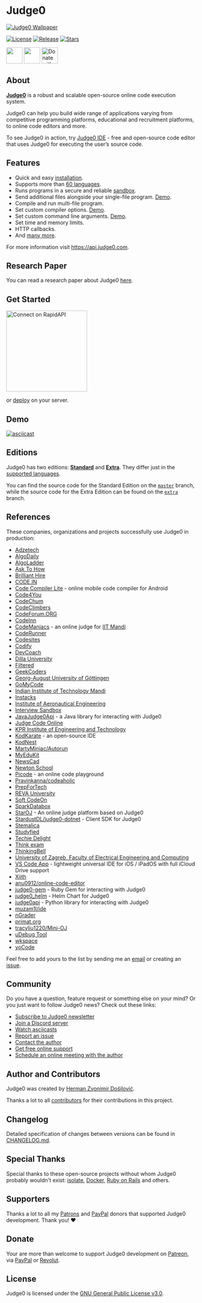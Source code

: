 # Judge0
[![Judge0 Wallpaper](https://github.com/judge0/judge0/blob/master/.github/wallpaper.png?raw=true)](https://api.judge0.com)

[![License](https://img.shields.io/github/license/judge0/judge0?color=2185d0&style=flat-square)](https://github.com/judge0/judge0/blob/master/LICENSE)
[![Release](https://img.shields.io/github/v/release/judge0/judge0?color=2185d0&style=flat-square)](https://github.com/judge0/judge0/releases)
[![Stars](https://img.shields.io/github/stars/judge0/judge0?color=2185d0&style=flat-square)](https://github.com/judge0/judge0/stargazers)

<a href="https://www.producthunt.com/posts/judge0-ide" target="_blank"><img src="https://api.producthunt.com/widgets/embed-image/v1/featured.svg?post_id=179885&theme=light" alt="" height="43px" /></a>
<a href="https://patreon.com/hermanzdosilovic" target="_blank"><img src="https://c5.patreon.com/external/logo/become_a_patron_button@2x.png" alt="" height="43px" /></a>
<a href="https://paypal.me/hermanzdosilovic" target="_blank"><img src="https://www.paypalobjects.com/en_US/i/btn/btn_donateCC_LG.gif" alt="Donate with PayPal" height="43px" /></a>

## About
[**Judge0**](https://api.judge0.com) is a robust and scalable open-source online code execution system.

Judge0 can help you build wide range of applications varying from competitive programming platforms, educational and recruitment platforms, to online code editors and more.

To see Judge0 in action, try [Judge0 IDE](https://ide.judge0.com) - free and open-source code editor that uses Judge0 for executing the user’s source code.

## Features
- Quick and easy [installation](https://github.com/judge0/judge0#get-started).
- Supports more than [60 languages](https://github.com/judge0/compilers#supported-languages).
- Runs programs in a secure and reliable [sandbox](https://github.com/ioi/isolate).
- Send additional files alongside your single-file program. [Demo](https://asciinema.org/a/318548).
- Compile and run multi-file program.
- Set custom compiler options. [Demo](https://ide.judge0.com/?PfcV).
- Set custom command line arguments. [Demo](https://ide.judge0.com/?E68R).
- Set time and memory limits.
- HTTP callbacks.
- And [many more](https://api.judge0.com/#submissions-submission).

For more information visit https://api.judge0.com.

## Research Paper
You can read a research paper about Judge0 [here](https://minio.judge0.com/public/paper.jpg).

## Get Started
<a href="https://rapidapi.com/hermanzdosilovic/api/judge0" target="_blank"><img src="https://storage.googleapis.com/code-snippets/connect-on-rapidapi-light.png" width="215px" alt="Connect on RapidAPI"></a>
<span style="margin-left: 20px"></span>

or [deploy](https://github.com/judge0/judge0/blob/master/CHANGELOG.md#deployment-procedure) on your server.

## Demo
[![asciicast](https://asciinema.org/a/318465.svg)](https://asciinema.org/a/318465)

## Editions
Judge0 has two editions: [**Standard**](https://rapidapi.com/hermanzdosilovic/api/judge0) and [**Extra**](https://rapidapi.com/hermanzdosilovic/api/judge0-extra). They differ just in the [supported languages](https://github.com/judge0/compilers#supported-languages).

You can find the source code for the Standard Edition on the [`master`](https://github.com/judge0/judge0/tree/master) branch, while the source code for the Extra Edition can be found on the [`extra`](https://github.com/judge0/judge0/tree/extra) branch.

## References
These companies, organizations and projects successfully use Judge0 in production:
- [Adzetech](https://adzetech.com)
- [AlgoDaily](https://algodaily.com)
- [AlgoLadder](http://algoladder.com)
- [Ask To How](https://www.asktohow.com)
- [Brilliant Hire](https://www.brillianthire.io)
- [CODE.IN](https://code.in)
- [Code Compiler Lite](https://play.google.com/store/apps/details?id=com.codefox.code_compiler_lite) - online mobile code compiler for Android
- [Code4You](https://code4you.org)
- [CodeChum](https://www.codechum.com)
- [CodeClimbers](https://github.com/appsicle/CodeClimbers)
- [CodeForum.ORG](https://codeforum.org)
- [CodeInn](https://codeinn.org)
- [CodeManiacs](https://github.com/KamandPrompt/CodeManiacs) - an online judge for [IIT Mandi](http://www.iitmandi.ac.in)
- [CodeRunner](https://github.com/codeclassroom/CodeRunner)
- [Codesites](http://codesites.in)
- [Codify](https://codify.herokuapp.com)
- [DevCoach](https://www.dev-coach.com)
- [Dilla University](http://www.duvlab.website)
- [Filtered](https://www.filtered.ai)
- [GeekCoders](http://www.geekcoders.co.in)
- [Georg-August University of Göttingen](https://www.uni-goettingen.de)
- [GoMyCode](https://gomycode.co)
- [Indian Institute of Technology Mandi](http://www.iitmandi.ac.in)
- [Instacks](https://instacks.in)
- [Institute of Aeronautical Engineering](https://www.iare.ac.in)
- [Interview Sandbox](https://interviewsandbox.com)
- [JavaJudge0Api](https://github.com/bloodnighttw/JavaJudge0Api) - a Java library for interacting with Judge0
- [Judge Code Online](http://en.chamcode.net)
- [KPR Institute of Engineering and Technology](https://www.kpriet.ac.in)
- [KodKarate](http://www.kodkarate.in) - an open-source IDE
- [KodNest](https://www.kodnest.com)
- [MartyMiniac/Autorun](https://github.com/MartyMiniac/Autorun)
- [MyEduKit](https://myedukit.com/coders/online-compiler)
- [NewsCad](http://newscad.com)
- [Newton School](https://www.newtonschool.co)
- [Picode](https://picode.now.sh) - an online code playground
- [Pravinkanna/codeaholic](https://github.com/Pravinkanna/codeaholic)
- [PrepForTech](https://prepfortech.in)
- [REVA University](https://reva.edu.in)
- [Soft CodeOn](https://softcodeon.com)
- [SparkDatabox](https://sparkdatabox.com)
- [StarOJ](https://github.com/StardustDL/StarOJ) - An online judge platform based on Judge0
- [StardustDL/judge0-dotnet](https://github.com/StardustDL/judge0-dotnet) - Client SDK for Judge0
- [Stemalica](https://stemalica.com)
- [Studyfied](https://studyfied.com)
- [Techie Delight](https://techiedelight.com)
- [Think exam](https://www.thinkexam.com)
- [ThinkingBell](https://www.thinkingbell.com)
- [University of Zagreb, Faculty of Electrical Engineering and Computing](https://www.fer.unizg.hr/en)
- [VS Code App](https://apps.apple.com/US/app/id1512938504) - lightweight universal IDE for iOS / iPadOS with full iCloud Drive support
- [Xiith](https://xiith.com)
- [anu0912/online-code-editor](https://github.com/anu0912/online-code-editor)
- [judge0-gem](https://github.com/TopRoupi/judge0-gem) - Ruby Gem for interacting with Judge0
- [judge0_helm](https://github.com/saikatharryc/judge0_helm) - Helm Chart for Judge0
- [judge0api](https://github.com/vCra/judge0api) - Python library for interacting with Judge0
- [muzam1l/ide](https://github.com/muzam1l/ide)
- [nGrader](https://ngrader.herokuapp.com)
- [primat.org](http://primat.org)
- [tracyliu1220/Mini-OJ](https://github.com/tracyliu1220/Mini-OJ)
- [uDebug Tool](https://www.udebugtool.com)
- [wkspace](http://wkspace.herokuapp.com)
- [yoCode](https://www.yocode.in)

Feel free to add yours to the list by sending me an [email](mailto:hermanz.dosilovic@gmail.com) or creating an [issue](https://github.com/judge0/judge0/issues/new).

## Community
Do you have a question, feature request or something else on your mind?
Or you just want to follow Judge0 news?
Check out these links:

* [Subscribe to Judge0 newsletter](https://subscribe.judge0.com)
* [Join a Discord server](https://discord.gg/GRc3v6n)
* [Watch asciicasts](https://asciinema.org/~hermanzdosilovic)
* [Report an issue](https://github.com/judge0/judge0/issues/new)
* [Contact the author](https://github.com/hermanzdosilovic)
* [Get free online support](https://judge0.appointlet.com)
* [Schedule an online meeting with the author](https://judge0.appointlet.com)

## Author and Contributors
Judge0 was created by [Herman Zvonimir Došilović](https://github.com/hermanzdosilovic).

Thanks a lot to all [contributors](https://github.com/judge0/judge0/graphs/contributors) for their contributions in this project.

## Changelog
Detailed specification of changes between versions can be found in [CHANGELOG.md](https://github.com/judge0/judge0/blob/master/CHANGELOG.md).

## Special Thanks
Special thanks to these open-source projects without whom Judge0 probably wouldn't exist: [isolate](https://github.com/ioi/isolate), [Docker](https://github.com/docker), [Ruby on Rails](https://github.com/rails/rails) and others.

## Supporters
Thanks a lot to all my [Patrons](https://www.patreon.com/hermanzdosilovic) and [PayPal](https://paypal.me/hermanzdosilovic) donors that supported Judge0 development. Thank you! ♥

## Donate
Your are more than welcome to support Judge0 development on [Patreon](https://www.patreon.com/hermanzdosilovic), via [PayPal](https://paypal.me/hermanzdosilovic) or [Revolut](https://pay.revolut.com/profile/hermancy5).

## License
Judge0 is licensed under the [GNU General Public License v3.0](https://github.com/judge0/judge0/blob/master/LICENSE).
